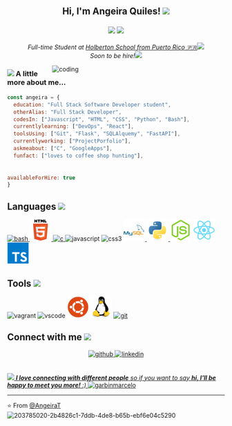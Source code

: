 
<h2 align="center"> Hi, I'm Angeira Quiles! <img src="https://media.giphy.com/media/mGcNjsfWAjY5AEZNw6/giphy.gif" width="50"></h2>
<h3 align="center"><a href="mailto:4985@holbertonstudents.com"><img src="https://img.shields.io/badge/EMAIL-red?style=for-the-badge"></a>
<a href='./SoftwareDEvResume.pdf'><img src="https://img.shields.io/badge/RESUME-blue?style=for-the-badge"></a></h3>
<p align="center"><em>Full-time Student at <a href="http://www.unb.br">Holberton School from Puerto Rico 🇵🇷</a><img src="https://media.giphy.com/media/fYSnHlufseco8Fh93Z/giphy.gif" width="30"></br>Soon to be hire!<img src="https://media.giphy.com/media/WUlplcMpOCEmTGBtBW/giphy.gif" width="30"> 
</em></p>
<img align="right" alt="coding" width="400" src="https://c.tenor.com/S59bPkT0pqcAAAAC/programming.gif">


### <img src="https://media.giphy.com/media/VgCDAzcKvsR6OM0uWg/giphy.gif" width="50"> A little more about me...  

```javascript
const angeira = {
  education: "Full Stack Software Developer student",
  otherAlias: "Full Stack Developer",
  codesIn: ["Javascript", "HTML", "CSS", "Python", "Bash"],
  currentlylearning: ["DevOps", "React"],
  toolsUsing: ["Git", "Flask", "SQLAlquemy", "FastAPI"],
  currentlyworking: ["ProjectPorfolio"],
  askmeabout: ["C", "GoogleApps"],
  funfact: ["loves to coffee shop hunting"],
  
  
availableForHire: true
}
```
<h2> Languages <img src = "https://media2.giphy.com/media/QssGEmpkyEOhBCb7e1/giphy.gif?cid=ecf05e47a0n3gi1bfqntqmob8g9aid1oyj2wr3ds3mg700bl&rid=giphy.gif" width = "32"> </h2>
<p align='left'>

 <a href="https://www.gnu.org/software/bash/" target="_blank"> <img src="https://www.vectorlogo.zone/logos/gnu_bash/gnu_bash-icon.svg" alt="bash" width="50" height="50"/> </a>
 <a href="https://www.w3.org/html/" target="_blank"> <img src="https://raw.githubusercontent.com/devicons/devicon/master/icons/html5/html5-original-wordmark.svg" alt="html5" width="50" height="50"/> </a>
<a href="https://www.cprogramming.com/" target="_blank"> <img src="https://cutt.ly/nDqbNYR" alt="c" width="50" height="50"/> </a> 
                                                                                                                                                      <img src="https://cutt.ly/WDqbKiu" alt="javascript" width="50" height="50"/> </a>
 <img src="https://cutt.ly/hDqbvXY" alt="css3" width="50" height="50"/> </a>
<a href="https://www.vagrantup.com/" target="_blank"> 
<img src="https://raw.githubusercontent.com/devicons/devicon/master/icons/mysql/mysql-original-wordmark.svg" alt="mysql" width="50" height="50"/> </a> <a href="https://www.nginx.com" target="_blank">
<img src="https://raw.githubusercontent.com/devicons/devicon/master/icons/python/python-original.svg" alt="python" width="50" height="50"/> </a>
<img width ='50' height="50" src ='https://raw.githubusercontent.com/devicons/devicon/master/icons/nodejs/nodejs-original.svg'>
<img width ='50' height="50" src ='https://raw.githubusercontent.com/devicons/devicon/master/icons/react/react-original.svg'>
<a href="https://www.typescriptlang.org/" target="_blank"> <img src="https://raw.githubusercontent.com/devicons/devicon/master/icons/typescript/typescript-original.svg" alt="typescript" width="50" height="50"/> </a> 

<h2> Tools  <img src = "https://media2.giphy.com/media/QssGEmpkyEOhBCb7e1/giphy.gif?cid=ecf05e47a0n3gi1bfqntqmob8g9aid1oyj2wr3ds3mg700bl&rid=giphy.gif" width = "32"> </h2>
<p align='left'>

<img src="https://www.vectorlogo.zone/logos/vagrantup/vagrantup-icon.svg" alt="vagrant" width="50" height="50"/></a>
<img src ="https://cutt.ly/HDqbjil" alt="vscode" width="50" height="50">
<img src ="https://raw.githubusercontent.com/devicons/devicon/master/icons/ubuntu/ubuntu-plain.svg" alt="ubuntu" width="50" height="50">
<img src="https://raw.githubusercontent.com/devicons/devicon/master/icons/linux/linux-original.svg" alt="linux" width="50" height="50"/> </a>
<a href="https://git-scm.com/" target="_blank"> <img src="https://cutt.ly/2DqbVgb" alt="git" width="50" height="50"/> </a>




## Connect with me  <img src='https://raw.githubusercontent.com/ShahriarShafin/ShahriarShafin/main/Assets/handshake.gif' width="100">
<div align="center">
<a href="https://github.com/AngeiraT" target="_blank">
<img src=https://img.shields.io/badge/github-%2324292e.svg?&style=for-the-badge&logo=github&logoColor=white alt=github style="margin-bottom: 5px;" />
</a>
<a href="https://linkedin.com/in/angeira-thais-quiles-gonzalez-14b88b63" target="_blank">
<img src=https://img.shields.io/badge/linkedin-%231E77B5.svg?&style=for-the-badge&logo=linkedin&logoColor=white alt=linkedin style="margin-bottom: 5px;" />
</div>  
  

<br/>  



<img src="https://media.giphy.com/media/LnQjpWaON8nhr21vNW/giphy.gif" width="60"> <em><b>I love connecting with different people</b> so if you want to say <b>hi, I'll be happy to meet you more!</b> :)</em> <a href="https://www.buymeacoffee.com/garbinmarcelo" target="_blank"><img src="https://cdn.buymeacoffee.com/buttons/v2/default-yellow.png" height="45" width="170" alt="garbinmarcelo" /></a>


---

⭐️ From [@AngeiraT](https://github.com/AngeiraT)
![203785020-2b4826c1-7ddb-4de8-b65b-ebf6e04c5290](https://user-images.githubusercontent.com/105127608/213938403-59b23ad6-f0ab-4bed-9040-79ed260c6639.jpg)
